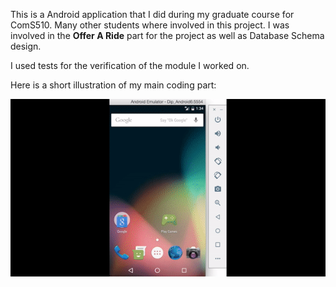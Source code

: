 This is a Android application that I did during my graduate course for ComS510. Many other students where involved in 
this project. I was involved in the **Offer A Ride** part for the project as well as Database Schema design.

I used tests for the verification of the module I worked on. 

Here is a short illustration of my main  coding part:
  
 ![Image](/ShareARide.gif)


